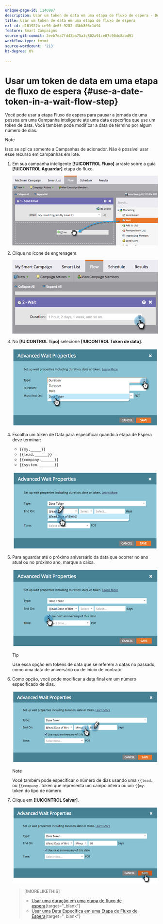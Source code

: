 ```yaml
---
unique-page-id: 1146997
description: Usar um token de data em uma etapa de fluxo de espera - Documentação do Marketo - Documentação do produto
title: Usar um token de data em uma etapa de fluxo de espera
exl-id: d161922b-ce90-4e65-9282-d3bb866c1d94
feature: Smart Campaigns
source-git-commit: 2eeb7ea7fd43ba75a3c802a91ce07c90dc8abd91
workflow-type: tm+mt
source-wordcount: '213'
ht-degree: 0%

---
```


# Usar um token de data em uma etapa de fluxo de espera {#use-a-date-token-in-a-wait-flow-step}

Você pode usar a etapa Fluxo de espera para pausar a jornada de uma pessoa em uma Campanha inteligente até uma data específica que use um token de data. Você também pode modificar a data de término por algum número de dias.

>[!NOTE]
>
>Isso se aplica somente a Campanhas de acionador. Não é possível usar esse recurso em campanhas em lote.

1. Em sua campanha inteligente **[!UICONTROL Fluxo]** arraste sobre a guia **[!UICONTROL Aguardar]** etapa do fluxo.

   ![](assets/image2014-9-22-14-3a8-3a22.png)

1. Clique no ícone de engrenagem.

   ![](assets/image2014-9-22-14-3a8-3a37.png)

1. No **[!UICONTROL Tipo]** selecione **[!UICONTROL Token de data]**.

   ![](assets/image2014-9-22-14-3a8-3a41.png)

1. Escolha um token de Data para especificar quando a etapa de Espera deve terminar:

   * `{{my._____}}`
   * `{{lead.______}}`
   * `{{company.______}}`
   * `{{system._______}}`

   ![](assets/image2014-9-22-14-3a9-3a33.png)

1. Para aguardar até o próximo aniversário da data que ocorrer no ano atual ou no próximo ano, marque a caixa.

   ![](assets/image2014-9-22-14-3a9-3a37.png)

   >[!TIP]
   >
   >Use essa opção em tokens de data que se referem a datas no passado, como uma data de aniversário ou de início de contrato.

1. Como opção, você pode modificar a data final em um número especificado de dias.

   ![](assets/image2014-9-22-14-3a9-3a57.png)

   >[!NOTE]
   >
   >Você também pode especificar o número de dias usando uma `{{lead.` ou `{{company.` token que representa um campo inteiro ou um `{{my.` token do tipo de número.

1. Clique em **[!UICONTROL Salvar]**.

   ![](assets/image2014-9-22-14-3a11-3a3.png)

   >[!MORELIKETHIS]
   >
   >* [Usar uma duração em uma etapa de fluxo de espera](/help/marketo/product-docs/core-marketo-concepts/smart-campaigns/flow-actions/wait/use-a-duration-in-a-wait-flow-step.md){target="_blank"}
   >* [Usar uma Data Específica em uma Etapa de Fluxo de Espera](/help/marketo/product-docs/core-marketo-concepts/smart-campaigns/flow-actions/wait/use-a-specific-date-in-a-wait-flow-step.md){target="_blank"}
